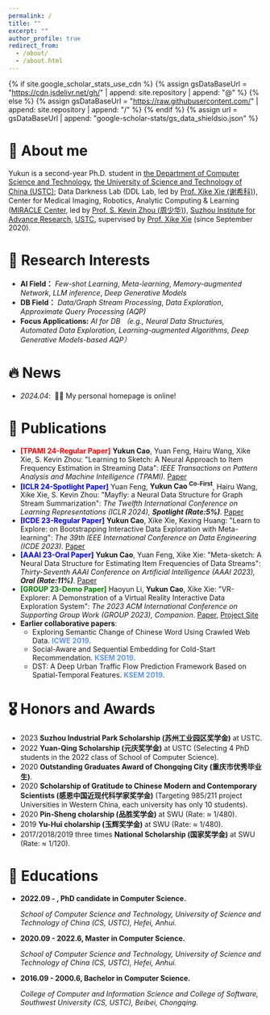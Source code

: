 ```yaml
---
permalink: /
title: ""
excerpt: ""
author_profile: true
redirect_from: 
  - /about/
  - /about.html
---
```


{% if site.google_scholar_stats_use_cdn %}
{% assign gsDataBaseUrl = "https://cdn.jsdelivr.net/gh/" | append: site.repository | append: "@" %}
{% else %}
{% assign gsDataBaseUrl = "https://raw.githubusercontent.com/" | append: site.repository | append: "/" %}
{% endif %}
{% assign url = gsDataBaseUrl | append: "google-scholar-stats/gs_data_shieldsio.json" %}
# 👦 About me
<span class='anchor' id='about-me'></span>
Yukun is a second-year Ph.D. student in [the Department of Computer Science and Technology](https://cs.ustc.edu.cn/main.htm), [the University of Science and Technology of China (USTC)](https://www.ustc.edu.cn/); Data Darkness Lab (DDL Lab, led by [Prof. Xike Xie (谢希科)](http://staff.ustc.edu.cn/~xkxie/index.html)), Center for Medical Imaging, Robotics,
Analytic Computing & Learning ([MIRACLE Center](https://miracle.ustc.edu.cn/main.htm), led by [Prof. S. Kevin Zhou (周少华)](https://bme.ustc.edu.cn/2021/1115/c28129a532912/page.htm)), [Suzhou Institute for Advance Research](https://sz.ustc.edu.cn/index.html), [USTC](https://www.ustc.edu.cn/), supervised by [Prof. Xike Xie](http://staff.ustc.edu.cn/~xkxie/index.html) (since September 2020). 

# 🔎 Research Interests
<span class='anchor' id='-research-interests'></span>

- **AI Field：** *Few-shot Learning*, *Meta-learning*, *Memory-augmented Network*, *LLM inference*, *Deep Generative Models*
- **DB Field：** *Data/Graph Stream Processing*, *Data Exploration*, *Approximate Query Processing (AQP)*
- **Focus Applications:** *AI for DB （e.g., Neural Data Structures, Automated Data Exploration, Learning-augmented Algorithms, Deep Generative Models-based AQP）*
  




# 🔥 News
<span class='anchor' id='-news'></span>

- *2024.04*: &nbsp;🎉🎉 My personal homepage is online!

# 📝 Publications 
<span class='anchor' id='-publications'></span>

- <span style="color:red;">**\[TPAMI 24-Regular Paper\]**</span> **Yukun Cao**, Yuan Feng, Hairu Wang, Xike Xie, S. Kevin Zhou: "Learning to Sketch: A Neural Approach to Item Frequency Estimation in Streaming Data": *IEEE Transactions on Pattern Analysis and Machine Intelligence (TPAMI)*. [Paper](https://ieeexplore.ieee.org/document/10499867)
- <span style="color:blue;">**\[ICLR 24-Spotlight Paper\]**</span> Yuan Feng, **Yukun Cao <sup>Co-First</sup>**, Hairu Wang, Xike Xie, S. Kevin Zhou: "Mayfly: a Neural Data Structure for Graph Stream Summarization": *The Twelfth International Conference on Learning Representations (ICLR 2024), __Spotlight (Rate:5%)__*. [Paper](https://openreview.net/pdf?id=n7Sr8SW4bn)
- <span style="color:blue;">**\[ICDE 23-Regular Paper\]**</span> **Yukun Cao**, Xike Xie, Kexing Huang: "Learn to Explore: on Bootstrapping Interactive Data Exploration with Meta-learning": *The 39th IEEE International Conference on Data Engineering (ICDE 2023)*. [Paper](https://ieeexplore.ieee.org/document/10184532)
- <span style="color:blue;">**\[AAAI 23-Oral Paper\]**</span> **Yukun Cao**, Yuan Feng, Xike Xie: "Meta-sketch: A Neural Data Structure for Estimating Item Frequencies of Data Streams": *Thirty-Seventh AAAI Conference on Artificial Intelligence (AAAI 2023), __Oral (Rate:11%)__*. [Paper](https://ojs.aaai.org/index.php/AAAI/article/view/25846)
- <span style="color:green;">**\[GROUP 23-Demo Paper\]**</span> Haoyun Li, **Yukun Cao**, Xike Xie: "VR-Explorer: A Demonstration of a Virtual Reality Interactive Data Exploration System": *The 2023 ACM International Conference on Supporting Group Work (GROUP 2023), Companion*. [Paper](https://dl.acm.org/doi/abs/10.1145/3565967.3570976), [Project Site](https://dataexplorevr.github.io/)
- **Earlier collaborative papers**:
    - Exploring Semantic Change of Chinese Word Using Crawled Web Data. <span style="color:CornflowerBlue;"> **ICWE 2019**</span>.
    - Social-Aware and Sequential Embedding for Cold-Start Recommendation.<span style="color:CornflowerBlue;"> **KSEM 2019**</span>.
    - DST: A Deep Urban Traffic Flow Prediction Framework Based on Spatial-Temporal Features. <span style="color:CornflowerBlue;"> **KSEM 2019**</span>.



# 🎖 Honors and Awards
<span class='anchor' id='-honors-and-awards'></span>

- 2023 **Suzhou Industrial Park Scholarship (苏州工业园区奖学金)** at USTC.
- 2022 **Yuan-Qing Scholarship (元庆奖学金)** at USTC (Selecting 4 PhD students in the 2022 class of School of Computer Science).
- 2020 **Outstanding Graduates Award of Chongqing City (重庆市优秀毕业生)**.
- 2020 **Scholarship of Gratitude to Chinese Modern and Contemporary Scientists (感恩中国近现代科学家奖学金)** (Targeting 985/211 project Universities in Western China, each university has only 10 students).
- 2020 **Pin-Sheng cholarship (品胜奖学金)** at SWU (Rate: $\approx$ 1/480).
- 2019 **Yu-Hui cholarship (玉辉奖学金)** at SWU (Rate: $\approx$ 1/480).
- 2017/2018/2019 three times **National Scholarship (国家奖学金)** at SWU (Rate: $\approx$ 1/120).

# 📖 Educations
<span class='anchor' id='-educations'></span>

- **2022.09 - , PhD candidate in Computer Science.**

    *School of Computer Science and Technology, University of Science and Technology of China (CS, USTC), Hefei, Anhui.*

- **2020.09 - 2022.6, Master in Computer Science.**

    *School of Computer Science and Technology, University of Science and Technology of China (CS, USTC), Hefei, Anhui.*
 
- **2016.09 - 2000.6, Bachelor in Computer Science.**

    *College of Computer and Information Science and College of Software, Southwest University (CS, USTC), Beibei, Chongqing.*
 






 
